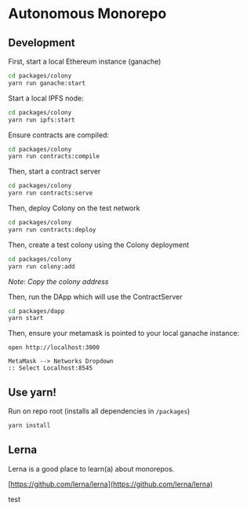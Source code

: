 # Autonomous Monorepo

## Development

First, start a local Ethereum instance (ganache)

```bash
cd packages/colony
yarn run ganache:start
```

Start a local IPFS node:

```bash
cd packages/colony
yarn run ipfs:start
```

Ensure contracts are compiled: 
```bash
cd packages/colony
yarn run contracts:compile
```

Then, start a contract server

```bash
cd packages/colony
yarn run contracts:serve
```

Then, deploy Colony on the test network

```bash
cd packages/colony
yarn run contracts:deploy
```

Then, create a test colony using the Colony deployment 
```bash
cd packages/colony
yarn run colony:add
```

*Note: Copy the colony address*

Then, run the DApp which will use the ContractServer
```bash
cd packages/dapp
yarn start
```

Then, ensure your metamask is pointed to your local ganache instance:
```
open http://localhost:3000

MetaMask --> Networks Dropdown
:: Select Localhost:8545
```

## Use yarn!

Run on repo root (installs all dependencies in `/packages`)

```bash
yarn install
```

## Lerna

Lerna is a good place to learn(a) about monorepos.

[https://github.com/lerna/lerna](https://github.com/lerna/lerna)

test
